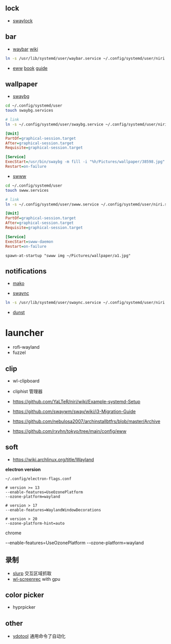 
## lock

- [swaylock](https://github.com/swaywm/swaylock)

## bar

- [waybar](https://github.com/Alexays/Waybar) [wiki](https://github.com/Alexays/Waybar/wiki/)

```bash
ln -s /usr/lib/systemd/user/waybar.service ~/.config/systemd/user/niri.service.wants/
```

- [eww](https://github.com/elkowar/eww) [book](https://elkowar.github.io/eww/configuration.html) [guide](https://dharmx.is-a.dev/eww-powermenu/)


## wallpaper

- [swaybg](https://github.com/swaywm/swaybg)

```bash
cd ~/.config/systemd/user
touch swaybg.services

# link
ln -s ~/.config/systemd/user/swaybg.service ~/.config/systemd/user/niri.service.wants/
```

```ini
[Unit]
PartOf=graphical-session.target
After=graphical-session.target
Requisite=graphical-session.target

[Service]
ExecStart=/usr/bin/swaybg -m fill -i "%h/Pictures/wallpaper/38598.jpg"
Restart=on-failure
```

- [swww](https://github.com/LGFae/swww) 


```bash
cd ~/.config/systemd/user
touch swww.services

# link
ln -s ~/.config/systemd/user/swww.service ~/.config/systemd/user/niri.service.wants/
```

```ini
[Unit]
PartOf=graphical-session.target
After=graphical-session.target
Requisite=graphical-session.target

[Service]
ExecStart=swww-daemon
Restart=on-failure
```


```kdl
spawn-at-startup "swww img ~/Pictures/wallpaper/a1.jpg"
```


## notifications

- [mako](https://github.com/emersion/mako)

- [swaync](https://github.com/catppuccin/swaync) 

```bash
ln -s /usr/lib/systemd/user/swaync.service ~/.config/systemd/user/niri.service.wants/
```
- [dunst](https://github.com/dunst-project/dunst)

# launcher

- rofi-wayland
- fuzzel


## clip 

- wl-clipboard
- cliphist 管理器

- https://github.com/YaLTeR/niri/wiki/Example-systemd-Setup
- https://github.com/swaywm/sway/wiki/i3-Migration-Guide

- https://github.com/nebulosa2007/archinstallbtfrs/blob/master/Archive
- https://github.com/rxyhn/tokyo/tree/main/config/eww



## soft


- https://wiki.archlinux.org/title/Wayland

**electron version**

`~/.config/electron-flags.conf`

```
# version >= 13
--enable-features=UseOzonePlatform
--ozone-platform=wayland

# version > 17
--enable-features=WaylandWindowDecorations

# version > 20
--ozone-platform-hint=auto
```

chrome 

--enable-features=UseOzonePlatform
--ozone-platform=wayland


## 录制

- [slurp](https://github.com/emersion/slurp) 交互区域抓取
- [wl-screenrec](https://github.com/russelltg/wl-screenrec) with gpu



## color picker

- hyprpicker

## other

- [ydotool](https://github.com/ReimuNotMoe/ydotool) 通用命令了自动化
